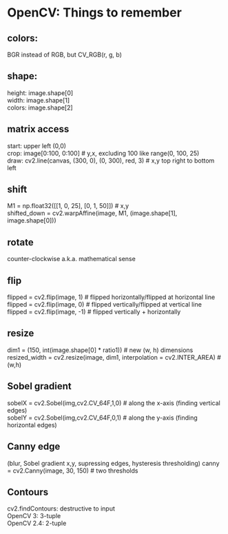 # OpenCV: Things to remember

## colors: 
BGR instead of RGB, but CV_RGB(r, g, b)  

## shape:
height:	image.shape[0]  
width: 	image.shape[1]  
colors:	image.shape[2]  

## matrix access
start: upper left (0,0)  
crop: image[0:100, 0:100] # y,x, excluding 100 like range(0, 100, 25)  
draw: cv2.line(canvas, (300, 0), (0, 300), red, 3) # x,y top right to bottom left  

## shift
M1 = np.float32([[1, 0, 25], [0, 1, 50]]) # x,y  
shifted_down = cv2.warpAffine(image, M1, (image.shape[1], image.shape[0]))  

## rotate
counter-clockwise a.k.a. mathematical sense  

## flip
flipped = cv2.flip(image, 1) # flipped horizontally/flipped at horizontal line   
flipped = cv2.flip(image, 0) # flipped vertically/flipped at vertical line   
flipped = cv2.flip(image, -1) # flipped vertically + horizontally  

## resize
dim1 = (150, int(image.shape[0] * ratio1)) # new (w, h) dimensions  
resized_width = cv2.resize(image, dim1, interpolation = cv2.INTER_AREA) # (w,h)  

## Sobel gradient
sobelX = cv2.Sobel(img,cv2.CV_64F,1,0) # along the x-axis (finding vertical edges)  
sobelY = cv2.Sobel(img,cv2.CV_64F,0,1) # along the y-axis (finding horizontal edges)  
 
## Canny edge
(blur, Sobel gradient x,y, supressing edges, hysteresis thresholding) 
canny = cv2.Canny(image, 30, 150) # two thresholds  

## Contours
cv2.findContours: destructive to input  
OpenCV 3: 3-tuple  
OpenCV 2.4: 2-tuple  
